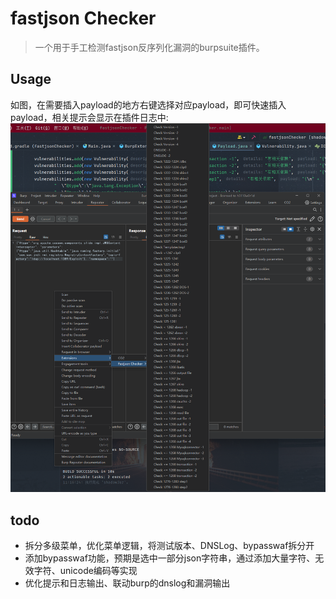 # fastjson Checker
> 一个用于手工检测fastjson反序列化漏洞的burpsuite插件。

## Usage
如图，在需要插入payload的地方右键选择对应payload，即可快速插入payload，相关提示会显示在插件日志中:
![img.png](img.png)

## todo
- 拆分多级菜单，优化菜单逻辑，将测试版本、DNSLog、bypasswaf拆分开
- 添加bypasswaf功能，预期是选中一部分json字符串，通过添加大量字符、无效字符、unicode编码等实现
- 优化提示和日志输出、联动burp的dnslog和漏洞输出